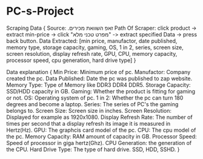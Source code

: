 # PC-s-Project

Scraping Data {
Source: .זאפ השוואת מכירים
Path Of Scraper: click product -> extract min-price -> click "מפרט טכני מלא" -> extract specified Data -> press back button.
Data Extracted: [min price, manufactor, date published, memory type, storage capacity, gaming, OS, 1 in 2, series, screen size, screen resolution, display refresh rate, GPU, CPU, memory capacity, processor speed, cpu generation, hard drive type]
}

Data explanation {
Min Price: Minimum price of pc.
Manufactor: Company created the pc.
Data Published: Date the pc was published to zap website.
Memory Type: Type of Memory like DDR3 DDR4 DDR5.
Storage Capacity: SSD/HDD capacity in GB.
Gaming: Whether the product is fitting for gaming or not.
OS: Operating system of pc.
1 in 2: Whether the pc can turn 180 degrees and become a laptop.
Series: The series of PC's the gaming belongs to.
Screen Size: Screen size in inches.
Screen Resolution: Displayed for example as 1920x1080.
Display Refresh Rate: The number of times per second that a display refresh its image it is measured in Hertz(Hz).
GPU: The graphcis card model of the pc.
CPU: The cpu model of the pc.
Memory Capacity: RAM amount of capacity in GB.
Processor Speed: Speed of processor in giga hertz(Ghz).
CPU Generation: the generation of the CPU.
Hard Drive Type: The type of hard drive. SSD, HDD, SSHD.
}
